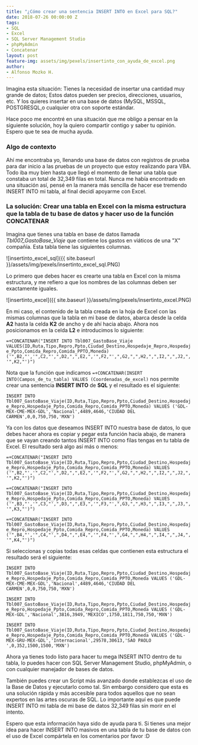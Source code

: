 ```yaml
---
title: "¿Cómo crear una sentencia INSERT INTO en Excel para SQL?"
date: 2018-07-26 00:00:00 Z
tags:
- SQL
- Excel
- SQL Server Management Studio
- phpMyAdmin
- Concatenar
layout: post
feature-img: assets/img/pexels/insertinto_con_ayuda_de_excel.png
author:
- Alfonso Mozko H.
---
```


Imagina esta situación: Tienes la necesidad de insertar una cantidad muy grande de datos; Estos datos pueden ser precios, direcciones, usuarios, etc. Y los quieres insertar en una base de datos (MySQL, MSSQL, POSTGRESQL,o cualquier otra con soporte estándar.


Hace poco me encontré en una situación que me obligo a pensar en la siguiente solución, hoy la quiero compartir contigo y saber tu opinión. Espero que te sea de mucha ayuda.


### Algo de contexto
Ahí me encontraba yo, llenando una base de datos con registros de prueba para dar inicio a las pruebas de un proyecto que estoy realizando para VBA. Todo iba muy bien hasta que llegó el momento de llenar una tabla que constaba un total de 32,349 filas en total.  Nunca me había encontrado en una situación así, pensé en la manera más sencilla de hacer ese tremendo INSERT INTO mi tabla, al final decidí apoyarme con Excel.

### La solución: Crear una tabla en Excel con la misma estructura que la tabla de tu base de datos y hacer uso de la función CONCATENAR
Imagina que tienes una tabla en base de datos llamada *Tbl007_GastoBase_Viaje* que contiene los gastos en viáticos de una "X" compañía. Esta tabla tiene las siguientes columnas.

![insertinto_excel_sql]({{ site.baseurl }}/assets/img/pexels/insertinto_excel_sql.PNG)

Lo primero que debes hacer es crearte una tabla en Excel con la misma estructura, y me refiero a que los nombres de las columnas deben ser exactamente iguales.

![insertinto_excel]({{ site.baseurl }}/assets/img/pexels/insertinto_excel.PNG)

En mi caso, el contenido de la tabla creada en la hoja de Excel con las mismas columnas que la tabla en mi base de datos, abarca desde la celda **A2** hasta la celda **K2** de ancho y de ahí hacia abajo. Ahora nos posicionamos en la celda **L2** e introducimos lo siguiente:

``=+CONCATENAR("INSERT INTO Tbl007_GastoBase_Viaje VALUES(ID,Ruta,Tipo,Repro,Ppto,Ciudad_Destino,Hospedaje_Repro,Hospedaje_Ppto,Comida_Repro,Comida_PPTO,Moneda)('",B2,"','",C2,"',",D2,",",E2,",'",F2,"',",G2,",",H2,",",I2,",",J2,",'",K2,"')")``

Nota que la función que indicamos ``=+CONCATENAR(INSERT INTO(Campos_de_tu_tabla) VALUES (Coordenadas_de_excel)`` nos permite crear una sentencia **INSERT INTO** de **SQL** y el resultado es el siguiente:

``INSERT INTO Tbl007_GastoBase_Viaje(ID,Ruta,Tipo,Repro,Ppto,Ciudad_Destino,Hospedaje_Repro,Hospedaje_Ppto,Comida_Repro,Comida_PPTO,Moneda) VALUES ('GDL-MEX-CME-MEX-GDL','Nacional',4489,4646,'CIUDAD DEL CARMEN',0,0,750,750,'MXN')``

Ya con los datos que deseamos INSERT INTO nuestra base de datos, lo que debes hacer ahora es copiar y pegar esta función hacia abajo, de manera que se vayan creando tantos INSERT INTO como filas tengas en tu tabla de Excel. El resultado será algo así más o menos:

``=+CONCATENAR("INSERT INTO Tbl007_GastoBase_Viaje(ID,Ruta,Tipo,Repro,Ppto,Ciudad_Destino,Hospedaje_Repro,Hospedaje_Ppto,Comida_Repro,Comida_PPTO,Moneda) VALUES ('",B2,"','",C2,"',",D2,",",E2,",'",F2,"',",G2,",",H2,",",I2,",",J2,",'",K2,"')")``

``=+CONCATENAR("INSERT INTO Tbl007_GastoBase_Viaje(ID,Ruta,Tipo,Repro,Ppto,Ciudad_Destino,Hospedaje_Repro,Hospedaje_Ppto,Comida_Repro,Comida_PPTO,Moneda) VALUES ('",B3,"','",C3,"',",D3,",",E3,",'",F3,"',",G3,",",H3,",",I3,",",J3,",'",K3,"')")``

``=+CONCATENAR("INSERT INTO Tbl007_GastoBase_Viaje(ID,Ruta,Tipo,Repro,Ppto,Ciudad_Destino,Hospedaje_Repro,Hospedaje_Ppto,Comida_Repro,Comida_PPTO,Moneda) VALUES ('",B4,"','",C4,"',",D4,",",E4,",'",F4,"',",G4,",",H4,",",I4,",",J4,",'",K4,"')")``

Si seleccionas y copias todas esas celdas que contienen esta estructura el resultado será el siguiente:

``INSERT INTO Tbl007_GastoBase_Viaje(ID,Ruta,Tipo,Repro,Ppto,Ciudad_Destino,Hospedaje_Repro,Hospedaje_Ppto,Comida_Repro,Comida_PPTO,Moneda VALUES ('GDL-MEX-CME-MEX-GDL','Nacional',4489,4646,'CIUDAD DEL CARMEN',0,0,750,750,'MXN')``

``INSERT INTO Tbl007_GastoBase_Viaje(ID,Ruta,Tipo,Repro,Ppto,Ciudad_Destino,Hospedaje_Repro,Hospedaje_Ppto,Comida_Repro,Comida_PPTO,Moneda VALUES ('GDL-MEX-GDL','Nacional',3816,3949,'MEXICO',1750,1811,750,750,'MXN')``

``INSERT INTO Tbl007_GastoBase_Viaje(ID,Ruta,Tipo,Repro,Ppto,Ciudad_Destino,Hospedaje_Repro,Hospedaje_Ppto,Comida_Repro,Comida_PPTO,Moneda VALUES ('GDL-MEX-GRU-MEX-GDL','Internacional',29578,30613,'SAO PAOLO ',0,352,1500,1500,'MXN')``

Ahora ya tienes todo listo para hacer tu mega INSERT INTO dentro de tu tabla, lo puedes hacer con SQL Server Management Studio, phpMyAdmin, o con cualquier manejador de bases de datos.

También puedes crear un Script más avanzado donde establezcas el uso de la Base de Datos y ejecutarlo como tal. Sin embargo considero que esta es una solución rápida y más accesible para todos aquellos que no sean expertos en las artes oscuras de SQL. Lo importante aquí es que puede INSERT INTO mi tabla de mi base de datos 32,349 filas sin morir en el intento.

Espero que esta información haya sido de ayuda para ti. Si tienes una mejor idea para hacer INSERT INTO masivos en una tabla de tu base de datos con el uso de Excel compártela en los comentarios por favor :D
